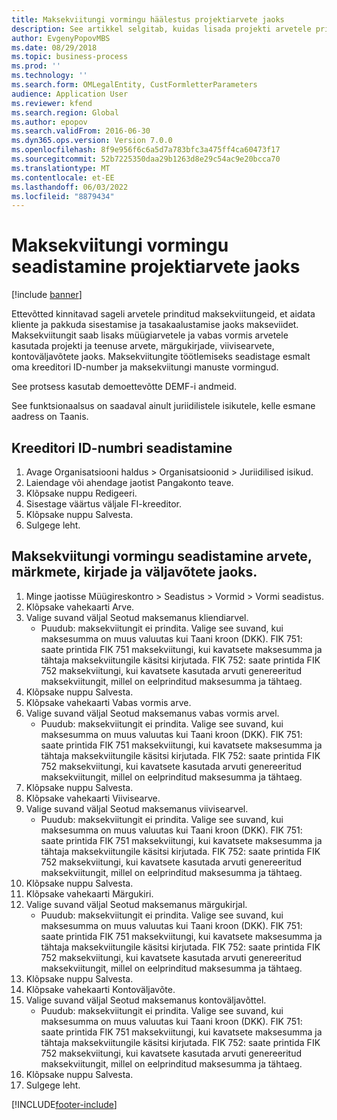 ```yaml
---
title: Maksekviitungi vormingu häälestus projektiarvete jaoks
description: See artikkel selgitab, kuidas lisada projekti arvetele prinditud maksekviitungeid ja pakkuda sisestamiseks ja tasakaalustamiseks makseviiteid.
author: EvgenyPopovMBS
ms.date: 08/29/2018
ms.topic: business-process
ms.prod: ''
ms.technology: ''
ms.search.form: OMLegalEntity, CustFormletterParameters
audience: Application User
ms.reviewer: kfend
ms.search.region: Global
ms.author: epopov
ms.search.validFrom: 2016-06-30
ms.dyn365.ops.version: Version 7.0.0
ms.openlocfilehash: 8f9e956f6c6a5d7a783bfc3a475ff4ca60473f17
ms.sourcegitcommit: 52b7225350daa29b1263d8e29c54ac9e20bcca70
ms.translationtype: MT
ms.contentlocale: et-EE
ms.lasthandoff: 06/03/2022
ms.locfileid: "8879434"
---
```

# <a name="set-up-payment-slip-format-for-project-invoices"></a>Maksekviitungi vormingu seadistamine projektiarvete jaoks

[!include [banner](../../includes/banner.md)]

Ettevõtted kinnitavad sageli arvetele prinditud maksekviitungeid, et aidata kliente ja pakkuda sisestamise ja tasakaalustamise jaoks makseviidet. Maksekviitungit saab lisaks müügiarvetele ja vabas vormis arvetele kasutada projekti ja teenuse arvete, märgukirjade, viivisearvete, kontoväljavõtete jaoks. Maksekviitungite töötlemiseks seadistage esmalt oma kreeditori ID-number ja maksekviitungi manuste vormingud.

See protsess kasutab demoettevõtte DEMF-i andmeid. 

See funktsionaalsus on saadaval ainult juriidilistele isikutele, kelle esmane aadress on Taanis.


## <a name="set-up-a-creditor-id-number"></a>Kreeditori ID-numbri seadistamine
1. Avage Organisatsiooni haldus > Organisatsioonid > Juriidilised isikud.
2. Laiendage või ahendage jaotist Pangakonto teave.
3. Klõpsake nuppu Redigeeri.
4. Sisestage väärtus väljale FI-kreeditor.
5. Klõpsake nuppu Salvesta.
6. Sulgege leht.

## <a name="set-up-a-payment-slip-format-for-invoices-notes-letters-and-statements"></a>Maksekviitungi vormingu seadistamine arvete, märkmete, kirjade ja väljavõtete jaoks.
1. Minge jaotisse Müügireskontro > Seadistus > Vormid > Vormi seadistus.
2. Klõpsake vahekaarti Arve.
3. Valige suvand väljal Seotud maksemanus kliendiarvel.
    * Puudub: maksekviitungit ei prindita. Valige see suvand, kui maksesumma on muus valuutas kui Taani kroon (DKK).   FIK 751: saate printida FIK 751 maksekviitungi, kui kavatsete maksesumma ja tähtaja maksekviitungile käsitsi kirjutada.   FIK 752: saate printida FIK 752 maksekviitungi, kui kavatsete kasutada arvuti genereeritud maksekviitungit, millel on eelprinditud maksesumma ja tähtaeg.  
4. Klõpsake nuppu Salvesta.
5. Klõpsake vahekaarti Vabas vormis arve.
6. Valige suvand väljal Seotud maksemanus vabas vormis arvel.
    * Puudub: maksekviitungit ei prindita. Valige see suvand, kui maksesumma on muus valuutas kui Taani kroon (DKK).   FIK 751: saate printida FIK 751 maksekviitungi, kui kavatsete maksesumma ja tähtaja maksekviitungile käsitsi kirjutada.   FIK 752: saate printida FIK 752 maksekviitungi, kui kavatsete kasutada arvuti genereeritud maksekviitungit, millel on eelprinditud maksesumma ja tähtaeg.  
7. Klõpsake nuppu Salvesta.
8. Klõpsake vahekaarti Viivisearve.
9. Valige suvand väljal Seotud maksemanus viivisearvel.
    * Puudub: maksekviitungit ei prindita. Valige see suvand, kui maksesumma on muus valuutas kui Taani kroon (DKK).   FIK 751: saate printida FIK 751 maksekviitungi, kui kavatsete maksesumma ja tähtaja maksekviitungile käsitsi kirjutada.   FIK 752: saate printida FIK 752 maksekviitungi, kui kavatsete kasutada arvuti genereeritud maksekviitungit, millel on eelprinditud maksesumma ja tähtaeg.  
10. Klõpsake nuppu Salvesta.
11. Klõpsake vahekaarti Märgukiri.
12. Valige suvand väljal Seotud maksemanus märgukirjal.
    * Puudub: maksekviitungit ei prindita. Valige see suvand, kui maksesumma on muus valuutas kui Taani kroon (DKK).   FIK 751: saate printida FIK 751 maksekviitungi, kui kavatsete maksesumma ja tähtaja maksekviitungile käsitsi kirjutada.   FIK 752: saate printida FIK 752 maksekviitungi, kui kavatsete kasutada arvuti genereeritud maksekviitungit, millel on eelprinditud maksesumma ja tähtaeg.  
13. Klõpsake nuppu Salvesta.
14. Klõpsake vahekaarti Kontoväljavõte.
15. Valige suvand väljal Seotud maksemanus kontoväljavõttel.
    * Puudub: maksekviitungit ei prindita. Valige see suvand, kui maksesumma on muus valuutas kui Taani kroon (DKK).   FIK 751: saate printida FIK 751 maksekviitungi, kui kavatsete maksesumma ja tähtaja maksekviitungile käsitsi kirjutada.   FIK 752: saate printida FIK 752 maksekviitungi, kui kavatsete kasutada arvuti genereeritud maksekviitungit, millel on eelprinditud maksesumma ja tähtaeg.  
16. Klõpsake nuppu Salvesta.
17. Sulgege leht.



[!INCLUDE[footer-include](../../../includes/footer-banner.md)]
